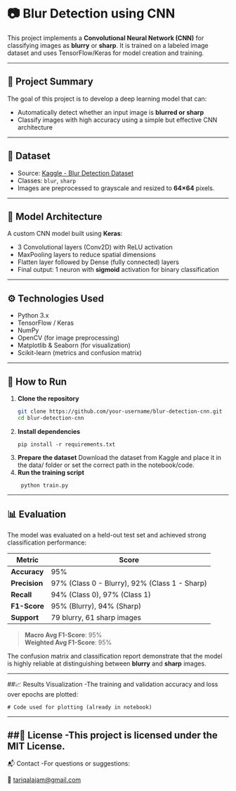 # 📷 Blur Detection using CNN

This project implements a **Convolutional Neural Network (CNN)** for classifying images as **blurry** or **sharp**. It is trained on a labeled image dataset and uses TensorFlow/Keras for model creation and training.

---

## 🧠 Project Summary

The goal of this project is to develop a deep learning model that can:
- Automatically detect whether an input image is **blurred or sharp**
- Classify images with high accuracy using a simple but effective CNN architecture

---

## 📂 Dataset

- Source: [Kaggle - Blur Detection Dataset](https://www.kaggle.com/datasets/kwentar/blur-dataset)
- Classes: `blur`, `sharp`
- Images are preprocessed to grayscale and resized to **64×64** pixels.

---

## 🧱 Model Architecture

A custom CNN model built using **Keras**:
- 3 Convolutional layers (Conv2D) with ReLU activation
- MaxPooling layers to reduce spatial dimensions
- Flatten layer followed by Dense (fully connected) layers
- Final output: 1 neuron with **sigmoid** activation for binary classification

---

## ⚙️ Technologies Used

- Python 3.x
- TensorFlow / Keras
- NumPy
- OpenCV (for image preprocessing)
- Matplotlib & Seaborn (for visualization)
- Scikit-learn (metrics and confusion matrix)

---

## 🚀 How to Run

1. **Clone the repository**
   ```bash
   git clone https://github.com/your-username/blur-detection-cnn.git
   cd blur-detection-cnn
    ```
2. **Install dependencies**
    ```
    pip install -r requirements.txt
    ```
3. **Prepare the dataset**
    Download the dataset from Kaggle and place it in the data/ folder or set the correct path in the notebook/code.
4. **Run the training script**
   ```
    python train.py
   ```
---
## 📊 Evaluation

The model was evaluated on a held-out test set and achieved strong classification performance:

| Metric         | Score |
|----------------|-------|
| **Accuracy**   | 95%   |
| **Precision**  | 97% (Class 0 - Blurry), 92% (Class 1 - Sharp) |
| **Recall**     | 94% (Class 0), 97% (Class 1) |
| **F1-Score**   | 95% (Blurry), 94% (Sharp) |
| **Support**    | 79 blurry, 61 sharp images |

> **Macro Avg F1-Score**: 95%  
> **Weighted Avg F1-Score**: 95%

The confusion matrix and classification report demonstrate that the model is highly reliable at distinguishing between **blurry** and **sharp** images.

---
##📈 Results Visualization
-The training and validation accuracy and loss over epochs are plotted:
```
# Code used for plotting (already in notebook)
```
---
##📄 License
-This project is licensed under the MIT License.
---
📬 Contact
-For questions or suggestions:

📧 tariqalajam@gmail.com
